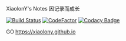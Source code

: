 XiaolonY's Notes 因记录而成长

[![Build Status](https://travis-ci.org/XiaolonY/xiaolony.github.io.svg?branch=gh-pages)](https://travis-ci.org/XiaolonY/xiaolony.github.io)
[![CodeFactor](https://www.codefactor.io/repository/github/xiaolony/xiaolony.github.io/badge/gh-pages)](https://www.codefactor.io/repository/github/xiaolony/xiaolony.github.io/overview/gh-pages)
[![Codacy Badge](https://api.codacy.com/project/badge/Grade/1ebb714ba46b451c9aef7469ccf389a8)](https://www.codacy.com/app/xiaolony/xiaolony.github.io?utm_source=github.com&amp;utm_medium=referral&amp;utm_content=XiaolonY/xiaolony.github.io&amp;utm_campaign=Badge_Grade)


GO https://xiaolony.github.io

